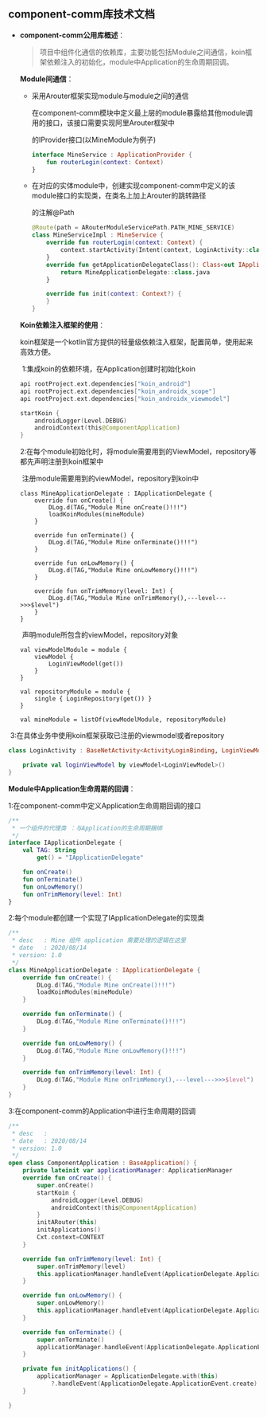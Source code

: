 ## **component-comm库技术文档**

- **component-comm公用库概述**：

  >项目中组件化通信的依赖库，主要功能包括Module之间通信，koin框架依赖注入的初始化，module中Application的生命周期回调。

  **Module间通信**：

  - 采用Arouter框架实现module与module之间的通信

    在component-comm模块中定义最上层的module暴露给其他module调用的接口，该接口需要实现阿里Arouter框架中

    的IProvider接口(以MineModule为例子)

    ```kotlin
    interface MineService : ApplicationProvider {
        fun routerLogin(context: Context)
    }
    ```

  - 在对应的实体module中，创建实现component-comm中定义的该module接口的实现类，在类名上加上Arouter的跳转路径

    的注解@Path

    ```kotlin
    @Route(path = ARouterModuleServicePath.PATH_MINE_SERVICE)
    class MineServiceImpl : MineService {
        override fun routerLogin(context: Context) {
            context.startActivity(Intent(context, LoginActivity::class.java))
        }
        override fun getApplicationDelegateClass(): Class<out IApplicationDelegate?> {
            return MineApplicationDelegate::class.java
        }
    
        override fun init(context: Context?) {
        }
    }
    ```

  **Koin依赖注入框架的使用**：

  ​	koin框架是一个kotlin官方提供的轻量级依赖注入框架，配置简单，使用起来高效方便。

  ​    1:集成koin的依赖环境，在Application创建时初始化koin

  ```kotlin
  api rootProject.ext.dependencies["koin_android"]
  api rootProject.ext.dependencies["koin_androidx_scope"]
  api rootProject.ext.dependencies["koin_androidx_viewmodel"]
  ```

  

  ```kotlin
  startKoin {
      androidLogger(Level.DEBUG)
      androidContext(this@ComponentApplication)
  }
  ```

  

  ​	2:在每个module初始化时，将module需要用到的ViewModel，repository等都先声明注册到koin框架中

  ​		注册module需要用到的viewModel，repository到koin中

  ```
  class MineApplicationDelegate : IApplicationDelegate {
      override fun onCreate() {
          DLog.d(TAG,"Module Mine onCreate()!!!")
          loadKoinModules(mineModule)
      }
  
      override fun onTerminate() {
          DLog.d(TAG,"Module Mine onTerminate()!!!")
      }
  
      override fun onLowMemory() {
          DLog.d(TAG,"Module Mine onLowMemory()!!!")
      }
  
      override fun onTrimMemory(level: Int) {
          DLog.d(TAG,"Module Mine onTrimMemory(),---level--->>>$level")
      }
  }
  ```

  ​		声明module所包含的viewModel，repository对象

  ```
  val viewModelModule = module {
      viewModel {
          LoginViewModel(get())
      }
  }
  
  val repositoryModule = module {
      single { LoginRepository(get()) }
  }
  
  val mineModule = listOf(viewModelModule, repositoryModule)
  ```



​	3:在具体业务中使用koin框架获取已注册的viewmodel或者repository

```kotlin
class LoginActivity : BaseNetActivity<ActivityLoginBinding, LoginViewModel>() {

    private val loginViewModel by viewModel<LoginViewModel>()
}
```





**Module中Application生命周期的回调**：

1:在component-comm中定义Application生命周期回调的接口

```kotlin
/**
 * 一个组件的代理类 ：与Application的生命周期捆绑
 */
interface IApplicationDelegate {
    val TAG: String
        get() = "IApplicationDelegate"

    fun onCreate()
    fun onTerminate()
    fun onLowMemory()
    fun onTrimMemory(level: Int)
}
```

2:每个module都创建一个实现了IApplicationDelegate的实现类

```kotlin
/**
 * desc   : Mine 组件 application 需要处理的逻辑在这里
 * date   : 2020/08/14
 * version: 1.0
 */
class MineApplicationDelegate : IApplicationDelegate {
    override fun onCreate() {
        DLog.d(TAG,"Module Mine onCreate()!!!")
        loadKoinModules(mineModule)
    }

    override fun onTerminate() {
        DLog.d(TAG,"Module Mine onTerminate()!!!")
    }

    override fun onLowMemory() {
        DLog.d(TAG,"Module Mine onLowMemory()!!!")
    }

    override fun onTrimMemory(level: Int) {
        DLog.d(TAG,"Module Mine onTrimMemory(),---level--->>>$level")
    }
}
```

3:在component-comm的Application中进行生命周期的回调

```kotlin
/**
 * desc   :
 * date   : 2020/08/14
 * version: 1.0
 */
open class ComponentApplication : BaseApplication() {
    private lateinit var applicationManager: ApplicationManager
    override fun onCreate() {
        super.onCreate()
        startKoin {
            androidLogger(Level.DEBUG)
            androidContext(this@ComponentApplication)
        }
        initARouter(this)
        initApplications()
        Cxt.context=CONTEXT
    }

    override fun onTrimMemory(level: Int) {
        super.onTrimMemory(level)
        this.applicationManager.handleEvent(ApplicationDelegate.ApplicationEvent.trimMemory, level)
    }

    override fun onLowMemory() {
        super.onLowMemory()
        this.applicationManager.handleEvent(ApplicationDelegate.ApplicationEvent.lowMemory)
    }

    override fun onTerminate() {
        super.onTerminate()
        applicationManager.handleEvent(ApplicationDelegate.ApplicationEvent.terminate)
    }

    private fun initApplications() {
        applicationManager = ApplicationDelegate.with(this)
            ?.handleEvent(ApplicationDelegate.ApplicationEvent.create)!!
    }

}
```

